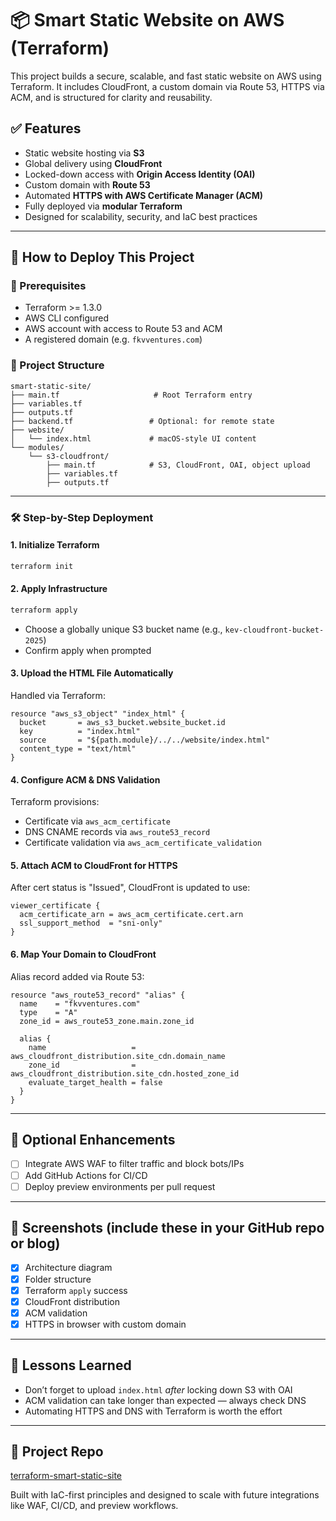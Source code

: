 
# 📦 Smart Static Website on AWS (Terraform)

This project builds a secure, scalable, and fast static website on AWS using Terraform. It includes CloudFront, a custom domain via Route 53, HTTPS via ACM, and is structured for clarity and reusability.

## ✅ Features
- Static website hosting via **S3**
- Global delivery using **CloudFront**
- Locked-down access with **Origin Access Identity (OAI)**
- Custom domain with **Route 53**
- Automated **HTTPS with AWS Certificate Manager (ACM)**
- Fully deployed via **modular Terraform**
- Designed for scalability, security, and IaC best practices

---

## 🚀 How to Deploy This Project

### 🧱 Prerequisites
- Terraform >= 1.3.0
- AWS CLI configured
- AWS account with access to Route 53 and ACM
- A registered domain (e.g. `fkvventures.com`)

### 📁 Project Structure
```
smart-static-site/
├── main.tf                     # Root Terraform entry
├── variables.tf
├── outputs.tf
├── backend.tf                 # Optional: for remote state
├── website/
│   └── index.html             # macOS-style UI content
└── modules/
    └── s3-cloudfront/
        ├── main.tf            # S3, CloudFront, OAI, object upload
        ├── variables.tf
        ├── outputs.tf
```

---

### 🛠 Step-by-Step Deployment

#### 1. Initialize Terraform
```bash
terraform init
```

#### 2. Apply Infrastructure
```bash
terraform apply
```
- Choose a globally unique S3 bucket name (e.g., `kev-cloudfront-bucket-2025`)
- Confirm apply when prompted

#### 3. Upload the HTML File Automatically
Handled via Terraform:
```hcl
resource "aws_s3_object" "index_html" {
  bucket       = aws_s3_bucket.website_bucket.id
  key          = "index.html"
  source       = "${path.module}/../../website/index.html"
  content_type = "text/html"
}
```

#### 4. Configure ACM & DNS Validation
Terraform provisions:
- Certificate via `aws_acm_certificate`
- DNS CNAME records via `aws_route53_record`
- Certificate validation via `aws_acm_certificate_validation`

#### 5. Attach ACM to CloudFront for HTTPS
After cert status is "Issued", CloudFront is updated to use:
```hcl
viewer_certificate {
  acm_certificate_arn = aws_acm_certificate.cert.arn
  ssl_support_method  = "sni-only"
}
```

#### 6. Map Your Domain to CloudFront
Alias record added via Route 53:
```hcl
resource "aws_route53_record" "alias" {
  name    = "fkvventures.com"
  type    = "A"
  zone_id = aws_route53_zone.main.zone_id

  alias {
    name                   = aws_cloudfront_distribution.site_cdn.domain_name
    zone_id                = aws_cloudfront_distribution.site_cdn.hosted_zone_id
    evaluate_target_health = false
  }
}
```

---

## 🔐 Optional Enhancements
- [ ] Integrate AWS WAF to filter traffic and block bots/IPs
- [ ] Add GitHub Actions for CI/CD
- [ ] Deploy preview environments per pull request

---

## 📸 Screenshots (include these in your GitHub repo or blog)
- [x] Architecture diagram
- [x] Folder structure
- [x] Terraform `apply` success
- [x] CloudFront distribution
- [x] ACM validation
- [x] HTTPS in browser with custom domain

---

## 🧠 Lessons Learned
- Don’t forget to upload `index.html` *after* locking down S3 with OAI
- ACM validation can take longer than expected — always check DNS
- Automating HTTPS and DNS with Terraform is worth the effort

---

## 📘 Project Repo
[terraform-smart-static-site](https://github.com/fkv747/terraform-smart-static-site)

Built with IaC-first principles and designed to scale with future integrations like WAF, CI/CD, and preview workflows.
